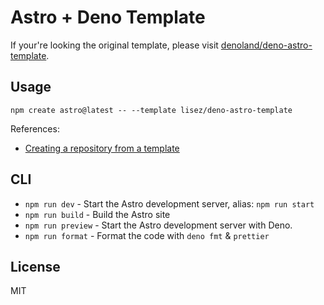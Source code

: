 # Astro + Deno Template

If your're looking the original template, please visit [denoland/deno-astro-template](https://github.com/denoland/deno-astro-template).

## Usage

```
npm create astro@latest -- --template lisez/deno-astro-template
```

References:

- [Creating a repository from a template](https://docs.github.com/en/repositories/creating-and-managing-repositories/creating-a-repository-from-a-template#creating-a-repository-from-a-template)

## CLI

- `npm run dev` - Start the Astro development server, alias: `npm run start`
- `npm run build` - Build the Astro site
- `npm run preview` - Start the Astro development server with Deno.
- `npm run format` - Format the code with `deno fmt` & `prettier`

## License

MIT
